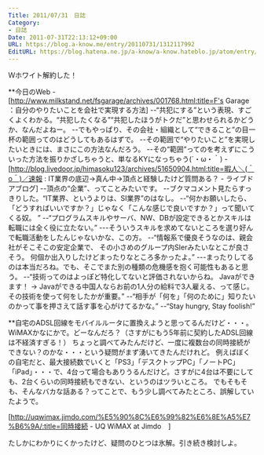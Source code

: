 ```yaml
---
Title: 2011/07/31　日誌
Category:
- 日誌
Date: 2011-07-31T22:13:12+09:00
URL: https://blog.a-know.me/entry/20110731/1312117992
EditURL: https://blog.hatena.ne.jp/a-know/a-know.hateblo.jp/atom/entry/12921228815727979524
---
```




Ｗホワイト解約した！



**今日のWeb
-[http://www.milkstand.net/fsgarage/archives/001768.html:title=F's Garage ：自分のやりたいことを会社で実現する方法]
--“共犯にする”という表現、すごくよくわかる。“共犯したくなる”“共犯したほうがトクだ”と思わせられるかどうか、なんだよねー。
--でもやっぱり、その会社・組織として“できること”の目一杯の範囲ってのはどうしてもあるはずで。
--その範囲で“やりたいこと”を実現したいときには、まさにこの方法なんだろう。
--その“範囲”ってのを考えずにこういった方法を振りかざしちゃうと、単なるKYになっちゃう(´・ω・｀)
-[http://blog.livedoor.jp/himasoku123/archives/51650904.html:title=暇人＼(＾o＾)／速報 : IT業界の底辺→真ん中→頂点と経験したけど質問ある？ - ライブドアブログ]
--頂点の“企業”、ってことみたいです。
--ブクマコメント見たらすっきりした。“IT業界、というよりは、SI業界”のはなし。
--“何かお願いしたら、「どうすればいいですか？」じゃなく「こんな感じで良いですか？」って聞いてくる奴。 ”
--“プログラムスキルやサーバ、NW、DBが設定できるとかスキルは転職には全く役に立たない。”
---そういうスキルを求めてないところを選り好んで転職活動をしたんじゃないかな、この方。
--“情報系で優良そうなのは、親会社がそこそこの安定企業で、 その小さめのグループ内SIerみたいなとこが良さそう。 何個か出入りしたけどまったりなところ多かったよ。”
---まったりしてるのは本当だろね。でも、そこでまた別の種類の危機感を抱く可能性もあると思う。
--“技術ってのはよっぽど特化してないと評価されないからね。 Javaができます！ → Javaができる中国人ならお前の1人分の給料で3人雇える、って感じ。 その技術を使って何をしたかが重要。”
--“相手が「何を」「何のために」知りたいのかって事を押さえて話す事を心がけてるかな。”
--“Stay hungry, Stay foolish!”



**自宅のADSL回線をモバイルルータに置換えようと思ってるんだけど・・・。
WiMAXかなにかで。どーなんだろ？（さすがにもう5年前に契約したADSL回線は不経済すぎる！）
ちょっと調べてみたんだけど、一度に複数台の同時接続ができない？のかな・・・という疑問がまず湧いてきたんだけれど。
例えばぼくの自宅だと、最大接続数でいくと「PS3」「デスクトップPC」「ノートPC」「iPad」・・・で、4台って場合もありうるんだけど。さすがに4台は不要にしても、2台くらいの同時接続もできない、というのはツラいところ。
でもそもそも、そんなバカな話ある？ってことで、もう少し調べてみたところ、誤解していたようで。


[http://uqwimax.jimdo.com/%E5%90%8C%E6%99%82%E6%8E%A5%E7%B6%9A/:title=同時接続 - UQ WiMAX at Jimdo　]


たしかにわかりにくかったけど、疑問のひとつは氷解。引き続き検討しよ。


<script src="https://moshi-moshi.moshimo.works/moshimoshi/a_know_blog/20110731-1312117992?title=2011/07/31%E3%80%80%E6%97%A5%E8%AA%8C"></script>
